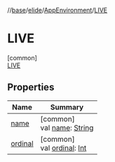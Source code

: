 //[base](../../../../index.md)/[elide](../../index.md)/[AppEnvironment](../index.md)/[LIVE](index.md)

# LIVE

[common]\
[LIVE](index.md)

## Properties

| Name | Summary |
|---|---|
| [name](../../../elide.util/-encoding/-b-a-s-e64/index.md#-372974862%2FProperties%2F-1416663450) | [common]<br>val [name](../../../elide.util/-encoding/-b-a-s-e64/index.md#-372974862%2FProperties%2F-1416663450): [String](https://kotlinlang.org/api/latest/jvm/stdlib/kotlin/-string/index.html) |
| [ordinal](../../../elide.util/-encoding/-b-a-s-e64/index.md#-739389684%2FProperties%2F-1416663450) | [common]<br>val [ordinal](../../../elide.util/-encoding/-b-a-s-e64/index.md#-739389684%2FProperties%2F-1416663450): [Int](https://kotlinlang.org/api/latest/jvm/stdlib/kotlin/-int/index.html) |
